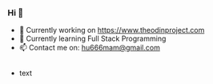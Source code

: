 ### Hi 👋

- 🔭 Currently working on https://www.theodinproject.com
- 🌱 Currently learning Full Stack Programming
- 📫 Contact me on: hu666mam@gmail.com

<svg width="100" height="100" xmlns="http://www.w3.org/2000/svg">
<foreignObject width="100" height="100">
    <div xmlns="http://www.w3.org/1999/xhtml">
        <ul>
            <li>text</li>
        </ul>
        <!-- Other embed HTML element/text into SVG -->
    </div>
</foreignObject>
</svg>
